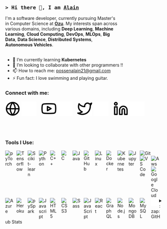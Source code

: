 
<!-- Intro  -->
<h3 align="left"><samp>&gt; Hi there 👋, I am <b><a target="_blank" href="https://n-alain.me">Alain</a></b></samp></h3>
<div style="width:72%">
 I'm a software developer, currently pursuing Master's in Computer Science at <strong><a href="https://www.ozyegin.edu.tr/tr">Ozu</a></strong>. My interests span across various domains, including <strong>Deep Learning</strong>, <strong>Machine Learning</strong>, <strong>Cloud Computing</strong>, <strong>DevOps</strong>, <strong>MLOps</strong>, <strong>Big Data</strong>, <strong>Data Science</strong>, <strong>Distributed Systems</strong>, <strong>Autonomous Vehicles</strong>.
</div>
<br />
<!-- About -->

- 🌱 I’m currently learning <strong>Kubernetes</strong>
- 👯 I’m looking to collaborate with other programmers !!
- 📫 How to reach me: possenalain21@gmail.com
- ⚡ Fun fact: I love swimming and playing guitar.

### Connect with me:

[![website](./img/globe-light.svg)](https://n-alain.me)
[![website](./img/globe-dark.svg)](https://n-alain.me)
&nbsp;&nbsp;
[![website](./img/youtube-light.svg)](https://youtube.com/@n-alain)
[![website](./img/youtube-dark.svg)](https://youtube.com/@n-alain)
&nbsp;&nbsp;
[![website](./img/twitter-light.svg)](https://twitter.com/@Possenalain)
[![website](./img/twitter-dark.svg)](https://twitter.com/@Possenalain)
&nbsp;&nbsp;
[![website](./img/linkedin-light.svg)](https://www.linkedin.com/in/ndigande/)
[![website](./img/linkedin-dark.svg)](https://www.linkedin.com/in/ndigande/)

<br />
<br />

### Tools I Use:

<img align="left" alt="pyTorch" width="26px" src="https://cdn.jsdelivr.net/gh/devicons/devicon/icons/pytorch/pytorch-original.svg" style="padding-right:10px;" />
<img align="left" alt="Tensorflow" width="26px" src="https://cdn.jsdelivr.net/gh/devicons/devicon/icons/tensorflow/tensorflow-original.svg" style="padding-right:10px;" />
<img align="left" alt="Scikit-learn" width="26px" src="https://cdn.jsdelivr.net/gh/devicons/devicon/icons/scikitlearn/scikitlearn-original.svg" style="padding-right:10px;" />
<img align="left" alt="Python" width="26px" src="https://cdn.jsdelivr.net/gh/devicons/devicon/icons/python/python-original.svg" style="padding-right:10px;" />
<img align="left" alt="C++" width="26px" src="https://cdn.jsdelivr.net/gh/devicons/devicon/icons/cplusplus/cplusplus-original.svg" style="padding-right:10px;" />
<img align="left" alt="C" width="26px" src="https://cdn.jsdelivr.net/gh/devicons/devicon/icons/c/c-original.svg" style="padding-right:10px;" />
<img align="left" alt="Java" width="26px" src="https://cdn.jsdelivr.net/gh/devicons/devicon/icons/java/java-original.svg" style="padding-right:10px;" />
<img align="git" alt="Git" width="26px" src="https://cdn.jsdelivr.net/gh/devicons/devicon/icons/git/git-original.svg" style="padding-right:10px;" />
<img align="left" alt="GitHub" width="26px" src="https://cdn.jsdelivr.net/gh/devicons/devicon/icons/github/github-original.svg" style="padding-right:10px;" />
<img align="left" alt="Linux" width="26px" src="https://cdn.jsdelivr.net/gh/devicons/devicon/icons/linux/linux-original.svg" style="padding-right:10px;" />
<img align="left" alt="Docker" width="26px" src="https://cdn.jsdelivr.net/gh/devicons/devicon/icons/docker/docker-original.svg" style="padding-right:10px;" />
<img align="left" alt="Kubernetes" width="26px" src="https://cdn.jsdelivr.net/gh/devicons/devicon/icons/kubernetes/kubernetes-plain.svg" style="padding-right:10px;" />
<img align="left" alt="Jupyter" width="26px" src="https://cdn.jsdelivr.net/gh/devicons/devicon/icons/jupyter/jupyter-original.svg" style="padding-right:10px;" />
<img align="left" alt="VS Code" width="26px" src="https://cdn.jsdelivr.net/gh/devicons/devicon/icons/vscode/vscode-original.svg" style="padding-right:10px;" />
<img align="left" alt="Aws" width="26px" src="https://cdn.jsdelivr.net/gh/devicons/devicon/icons/amazonwebservices/amazonwebservices-original-wordmark.svg" style="padding-right:10px;" />
<img align="left" alt="Google Cloud" width="26px" src="https://cdn.jsdelivr.net/gh/devicons/devicon/icons/googlecloud/googlecloud-original.svg" style="padding-right:10px;" />
<img align="left" alt="Azure" width="26px" src="https://cdn.jsdelivr.net/gh/devicons/devicon/icons/azure/azure-original.svg" style="padding-right:10px;" />
<img align="left" alt="Heroku" width="26px" src="https://cdn.jsdelivr.net/gh/devicons/devicon/icons/heroku/heroku-original.svg" style="padding-right:10px;" />
<img align="left" alt="pySpark" width="26px" src="https://cdn.jsdelivr.net/gh/devicons/devicon/icons/apachespark/apachespark-original-wordmark.svg" style="padding-right:10px;" />
<img align="left" alt="Javascript" width="26px" src="https://cdn.jsdelivr.net/gh/devicons/devicon/icons/javascript/javascript-original.svg" style="padding-right:10px;" />
<img align="left" alt="HTML5" width="26px" src="https://cdn.jsdelivr.net/gh/devicons/devicon/icons/html5/html5-original.svg" style="padding-right:10px;" />
<img align="left" alt="CSS3" width="26px" src="https://cdn.jsdelivr.net/gh/devicons/devicon/icons/css3/css3-original.svg" style="padding-right:10px;" />
<img align="left" alt="Sass" width="26px" src="https://cdn.jsdelivr.net/gh/devicons/devicon/icons/sass/sass-original.svg" style="padding-right:10px;" />
<img align="left" alt="JavaScript" width="26px" src="https://cdn.jsdelivr.net/gh/devicons/devicon/icons/javascript/javascript-original.svg" style="padding-right:10px;" />
<img align="left" alt="React" width="26px" src="https://cdn.jsdelivr.net/gh/devicons/devicon/icons/react/react-original.svg" style="padding-right:10px;" />
<img align="left" alt="GraphQL" width="26px" src="https://cdn.jsdelivr.net/gh/devicons/devicon/icons/graphql/graphql-plain.svg" style="padding-right:10px;" />
<img align="left" alt="Node.js" width="26px" src="https://cdn.jsdelivr.net/gh/devicons/devicon/icons/nodejs/nodejs-original.svg" style="padding-right:10px;" />
<img align="left" alt="MongoDB" width="26px" src="https://cdn.jsdelivr.net/gh/devicons/devicon/icons/mongodb/mongodb-original.svg" style="padding-right:10px;" />
<img align="left" alt="MySQL" width="26px" src="https://cdn.jsdelivr.net/gh/devicons/devicon/icons/mysql/mysql-original.svg" style="padding-right:10px;" />
<img align="left" alt="Terminal" width="26px" src="./img/terminal-dark.svg" />

<br />
<br />

<div>
<details>
  <summary>:zap: GitHub Stats</summary>
  <img align="left" alt="Alain's GitHub Stats" src="https://github-readme-stats.vercel.app/api?username=possenalain&show_icons=true&hide_border=false&title_color=ff652f&icon_color=FFE400&bg_color=09131B&text_color=ffffff&border_color=0c1a25" />
</details>
</div>